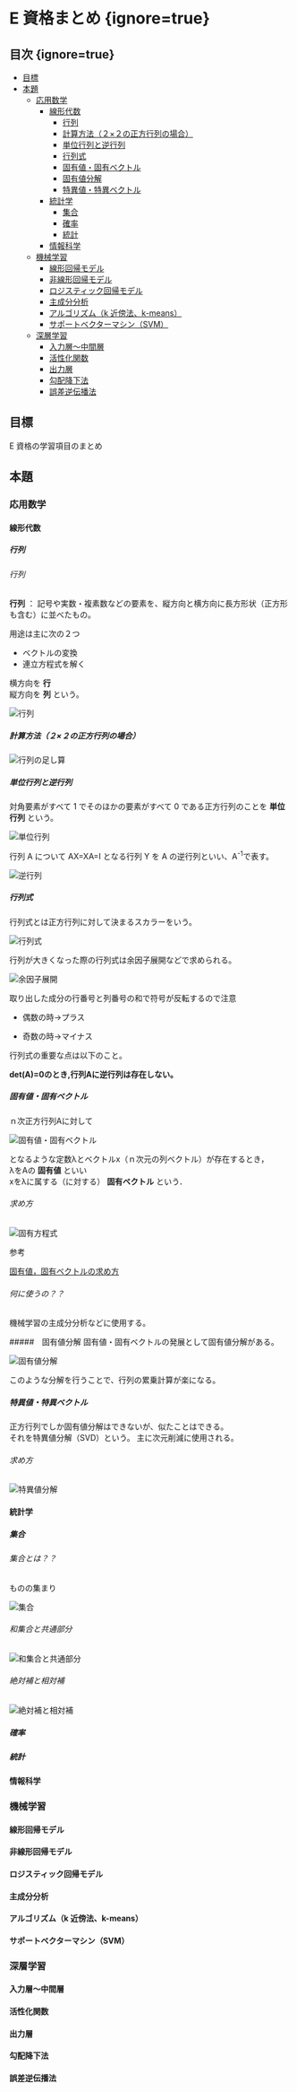 # E 資格まとめ {ignore=true}

## 目次 {ignore=true}

<!-- @import "[TOC]" {cmd="toc" depthFrom=1 depthTo=5 orderedList=false} -->

<!-- code_chunk_output -->

- [目標](#目標)
- [本題](#本題)
  - [応用数学](#応用数学)
    - [線形代数](#線形代数)
      - [行列](#行列)
      - [計算方法（２×２の正方行列の場合）](#計算方法22の正方行列の場合)
      - [単位行列と逆行列](#単位行列と逆行列)
      - [行列式](#行列式)
      - [固有値・固有ベクトル](#固有値固有ベクトル)
      - [固有値分解](#固有値分解)
      - [特異値・特異ベクトル](#特異値特異ベクトル)
    - [統計学](#統計学)
      - [集合](#集合)
      - [確率](#確率)
      - [統計](#統計)
    - [情報科学](#情報科学)
  - [機械学習](#機械学習)
    - [線形回帰モデル](#線形回帰モデル)
    - [非線形回帰モデル](#非線形回帰モデル)
    - [ロジスティック回帰モデル](#ロジスティック回帰モデル)
    - [主成分分析](#主成分分析)
    - [アルゴリズム（k 近傍法、k-means）](#アルゴリズムk-近傍法-k-means)
    - [サポートベクターマシン（SVM）](#サポートベクターマシンsvm)
  - [深層学習](#深層学習)
    - [入力層〜中間層](#入力層中間層)
    - [活性化関数](#活性化関数)
    - [出力層](#出力層)
    - [勾配降下法](#勾配降下法)
    - [誤差逆伝播法](#誤差逆伝播法)

<!-- /code_chunk_output -->

## 目標

E 資格の学習項目のまとめ

## 本題

### 応用数学

#### 線形代数

##### 行列

###### 行列

**行列** ： 記号や実数・複素数などの要素を、縦方向と横方向に長方形状（正方形も含む）に並べたもの。

用途は主に次の２つ

- ベクトルの変換
- 連立方程式を解く

横方向を **行**  
縦方向を **列** という。

![行列](../images/行列.png "行列")

##### 計算方法（２×２の正方行列の場合）

![行列の足し算](../images/行列の計算.png "行列の足し算")

##### 単位行列と逆行列

対角要素がすべて 1 でそのほかの要素がすべて 0 である正方行列のことを **単位行列** という。

![単位行列](../images/単位行列.png "単位行列")

行列 A について AX=XA=I となる行列 Y を A の逆行列といい、A<sup>-1</sup>で表す。

![逆行列](../images/逆行列.png "逆行列")

##### 行列式

行列式とは正方行列に対して決まるスカラーをいう。

![行列式](../images/行列式.png "行列式")

行列が大きくなった際の行列式は余因子展開などで求められる。

![余因子展開](../images/余因子展開.png "余因子展開")

取り出した成分の行番号と列番号の和で符号が反転するので注意

* 偶数の時→プラス

* 奇数の時→マイナス

行列式の重要な点は以下のこと。

__det(A)=0のとき,行列Aに逆行列は存在しない。__

##### 固有値・固有ベクトル

ｎ次正方行列Aに対して

![固有値・固有ベクトル](../images/固有値・固有ベクトル.png "固有値・固有ベクトル")

となるような定数λとベクトルx（ｎ次元の列ベクトル）が存在するとき，  
λをAの __固有値__ といい  
xをλに属する（に対する） __固有ベクトル__ という．

###### 求め方

![固有方程式](../images/固有方程式.png "固有方程式")

参考

[固有値，固有ベクトルの求め方](https://www.geisya.or.jp/~mwm48961/linear_algebra/eigenvalue2.htm)

###### 何に使うの？？
機械学習の主成分分析などに使用する。

#####　固有値分解
固有値・固有ベクトルの発展として固有値分解がある。

![固有値分解](../images/固有値分解.png "固有値分解")

このような分解を行うことで、行列の累乗計算が楽になる。

##### 特異値・特異ベクトル
正方行列でしか固有値分解はできないが、似たことはできる。  
それを特異値分解（SVD）という。
主に次元削減に使用される。

###### 求め方
![特異値分解](../images/特異値分解.png "特異値分解")

#### 統計学

##### 集合
###### 集合とは？？
ものの集まり

![集合](../images/集合.png "集合")

###### 和集合と共通部分

![和集合と共通部分](../images/和集合と共通部分.png "和集合と共通部分")

###### 絶対補と相対補

![絶対補と相対補](../images/絶対補と相対補.png "絶対補と相対補")

##### 確率

##### 統計

#### 情報科学

### 機械学習

#### 線形回帰モデル

#### 非線形回帰モデル

#### ロジスティック回帰モデル

#### 主成分分析

#### アルゴリズム（k 近傍法、k-means）

#### サポートベクターマシン（SVM）

### 深層学習

#### 入力層〜中間層

#### 活性化関数

#### 出力層

#### 勾配降下法

#### 誤差逆伝播法
